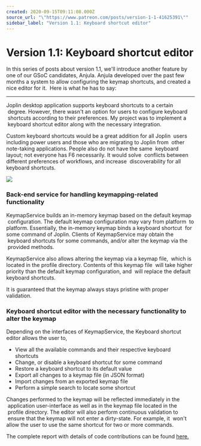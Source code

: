 ```yaml
---
created: 2020-09-15T09:11:08.000Z
source_url: "\"https://www.patreon.com/posts/version-1-1-41625391\""
sidebar_label: "Version 1.1: Keyboard shortcut editor"
---
```


# Version 1.1: Keyboard shortcut editor

In this series of posts about version 1.1, we'll introduce another feature by one of our GSoC candidates, Anjula. Anjula developed over the past few months a system to allow configuring the keymap shortcuts, and created a nice editor for it.  Here is what he has to say:

* * *

Joplin desktop application supports keyboard shortcuts to a certain  degree. However, there wasn't an option for users to configure keyboard  shortcuts according to their preferences. My project was to implement a  keyboard shortcut editor along with the necessary integration.

Custom keyboard shortcuts would be a great addition for all Joplin  users including power users and those who are migrating to Joplin from  other note-taking applications. People also do not have the same  keyboard layout; not everyone has F6 necessarily. It would solve  conflicts between different preferences of workflows, and increase  discoverability for all keyboard shortcuts.

![](https://raw.githubusercontent.com/laurent22/joplin/dev/Assets/WebsiteAssets/images/news/20200915-091108_0.png)

### Back-end service for handling keymapping-related functionality

KeymapService builds an in-memory keymap based on the default keymap  configuration. The default keymap configuration may vary from platform  to platform. Essentially, the in-memory keymap binds a keyboard shortcut  for some command of Joplin. Clients of KeymapService may obtain the  keyboard shortcuts for some commands, and/or alter the keymap via the  provided methods.

KeymapService also allows altering the keymap via a keymap file,  which is located in the profile directory. Contents of this keymap file  will take higher priority than the default keymap configuration, and  will replace the default keyboard shortcuts.

It is guaranteed that the keymap always stays pristine with proper validation.

### Keyboard shortcut editor with the necessary functionality to alter the keymap

Depending on the interfaces of KeymapService, the Keyboard shortcut editor allows the user to,

- View all the available commands and their respective keyboard shortcuts
- Change, or disable a keyboard shortcut for some command
- Restore a keyboard shortcut to its default value
- Export all changes to a keymap file (in JSON format)
- Import changes from an exported keymap file
- Perform a simple search to locate some shortcut

Changes performed to the keymap will be reflected immediately in the  application user-interface as well as in the keymap file located in the  profile directory. The editor will also perform continuous validation to  ensure that the keymap will not enter a dirty-state. For example, it  won't allow the user to use the same shortcut for two or more commands.

The complete report with details of code contributions can be found [here.](https://gist.github.com/rahulbansal3005/3d566668a94c882d9f56811e18a2b17f)